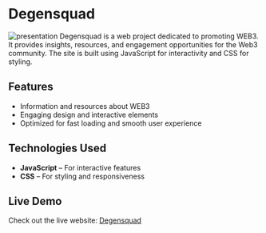 

# Degensquad
![presentation](images/presentation.gif)
Degensquad is a web project dedicated to promoting WEB3. It provides insights, resources, and engagement opportunities for the Web3 community. The site is built using JavaScript for interactivity and CSS for styling.

## Features
- Information and resources about WEB3
- Engaging design and interactive elements
- Optimized for fast loading and smooth user experience

## Technologies Used
- **JavaScript** – For interactive features
- **CSS** – For styling and responsiveness

## Live Demo
Check out the live website: [Degensquad](https://degensquad.vercel.app/)
